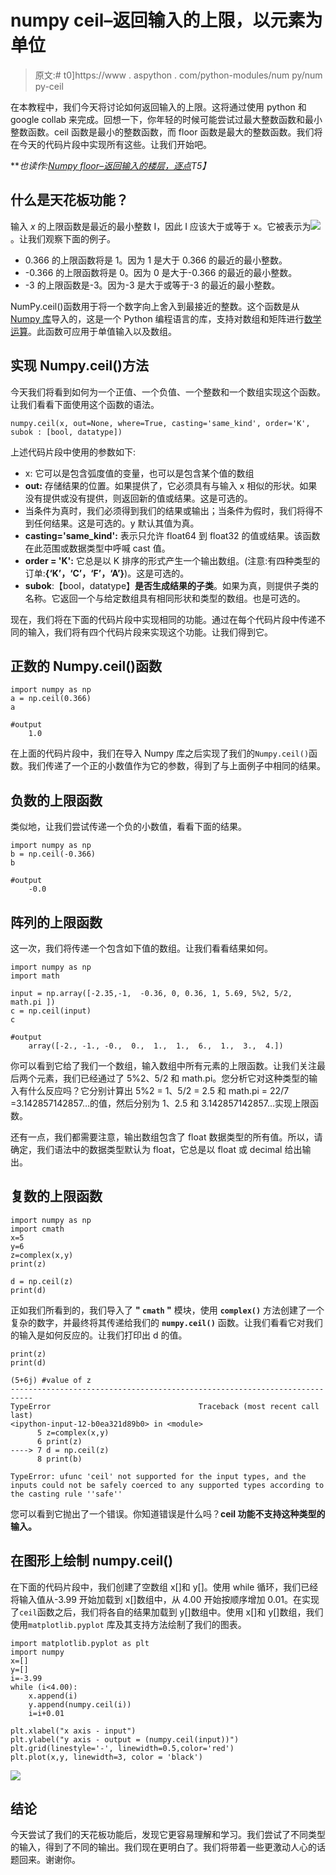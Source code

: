 # numpy ceil–返回输入的上限，以元素为单位

> 原文:# t0]https://www . aspython . com/python-modules/num py/num py-ceil

在本教程中，我们今天将讨论如何返回输入的上限。这将通过使用 python 和 google collab 来完成。回想一下，你年轻的时候可能尝试过最大整数函数和最小整数函数。ceil 函数是最小的整数函数，而 floor 函数是最大的整数函数。我们将在今天的代码片段中实现所有这些。让我们开始吧。

***也读作:[Numpy floor–返回输入的楼层，逐点](https://www.askpython.com/python-modules/numpy/numpy-floor)*T5】**

## 什么是天花板功能？

输入 *x* 的上限函数是最近的最小整数 I，因此 I 应该大于或等于 x。它被表示为![](../Images/4c9c841946aa94935c9bba15bcec2ee5.png)。让我们观察下面的例子。

*   0.366 的上限函数将是 1。因为 1 是大于 0.366 的最近的最小整数。
*   -0.366 的上限函数将是 0。因为 0 是大于-0.366 的最近的最小整数。
*   -3 的上限函数是-3。因为-3 是大于或等于-3 的最近的最小整数。

NumPy.ceil()函数用于将一个数字向上舍入到最接近的整数。这个函数是从 [Numpy 库](https://www.askpython.com/python-modules/numpy/python-numpy-module)导入的，这是一个 Python 编程语言的库，支持对数组和矩阵进行[数学运算](https://www.askpython.com/python-modules/numpy/numpy-universal-functions)。此函数可应用于单值输入以及数组。

## 实现 Numpy.ceil()方法

今天我们将看到如何为一个正值、一个负值、一个整数和一个数组实现这个函数。让我们看看下面使用这个函数的语法。

```
numpy.ceil(x, out=None, where=True, casting='same_kind', order='K', subok : [bool, datatype])

```

上述代码片段中使用的参数如下:

*   x: 它可以是包含弧度值的变量，也可以是包含某个值的数组
*   **out:** 存储结果的位置。如果提供了，它必须具有与输入 x 相似的形状。如果没有提供或没有提供，则返回新的值或结果。这是可选的。
*   当条件为真时，我们必须得到我们的结果或输出；当条件为假时，我们将得不到任何结果。这是可选的。y 默认其值为真。
*   **casting='same_kind':** 表示只允许 float64 到 float32 的值或结果。该函数在此范围或数据类型中呼喊 cast 值。
*   **order = 'K':** 它总是以 K 排序的形式产生一个输出数组。(注意:有四种类型的订单:**{‘K’，‘C’，‘F’，‘A’}**)。这是可选的。
*   **subok**:【bool，datatype】**是否生成结果的子类**。如果为真，则提供子类的名称。它返回一个与给定数组具有相同形状和类型的数组。也是可选的。

现在，我们将在下面的代码片段中实现相同的功能。通过在每个代码片段中传递不同的输入，我们将有四个代码片段来实现这个功能。让我们得到它。

## 正数的 Numpy.ceil()函数

```
import numpy as np
a = np.ceil(0.366)
a

#output 
    1.0

```

在上面的代码片段中，我们在导入 Numpy 库之后实现了我们的`Numpy.ceil()`函数。我们传递了一个正的小数值作为它的参数，得到了与上面例子中相同的结果。

## 负数的上限函数

类似地，让我们尝试传递一个负的小数值，看看下面的结果。

```
import numpy as np
b = np.ceil(-0.366)
b

#output 
    -0.0

```

## 阵列的上限函数

这一次，我们将传递一个包含如下值的数组。让我们看看结果如何。

```
import numpy as np
import math

input = np.array([-2.35,-1,  -0.36, 0, 0.36, 1, 5.69, 5%2, 5/2, math.pi ])
c = np.ceil(input)
c

#output 
    array([-2., -1., -0.,  0.,  1.,  1.,  6.,  1.,  3.,  4.])

```

你可以看到它给了我们一个数组，输入数组中所有元素的上限函数。让我们关注最后两个元素，我们已经通过了 5%2、5/2 和 math.pi。您分析它对这种类型的输入有什么反应吗？它分别计算出 5%2 = 1、5/2 = 2.5 和 math.pi = 22/7 =3.142857142857…‬的值，然后分别为 1、2.5 和 3.142857142857…‬实现上限函数。

还有一点，我们都需要注意，输出数组包含了 float 数据类型的所有值。所以，请确定，我们语法中的数据类型默认为 float，它总是以 float 或 decimal 给出输出。

## 复数的上限函数

```
import numpy as np
import cmath
x=5
y=6
z=complex(x,y)
print(z)

d = np.ceil(z)
print(d)

```

正如我们所看到的，我们导入了 **" `cmath` "** 模块，使用 **`complex()`** 方法创建了一个复杂的数字，并最终将其传递给我们的 **`numpy.ceil()`** 函数。让我们看看它对我们的输入是如何反应的。让我们打印出 d 的值。

```
print(z)
print(d)

(5+6j) #value of z
---------------------------------------------------------------------------
TypeError                                 Traceback (most recent call last)
<ipython-input-12-b0ea321d89b0> in <module>
      5 z=complex(x,y)
      6 print(z)
----> 7 d = np.ceil(z)
      8 print(b)

TypeError: ufunc 'ceil' not supported for the input types, and the inputs could not be safely coerced to any supported types according to the casting rule ''safe''

```

您可以看到它抛出了一个错误。你知道错误是什么吗？**ceil 功能不支持这种类型的输入。**

## 在图形上绘制 numpy.ceil()

在下面的代码片段中，我们创建了空数组 x[]和 y[]。使用 while 循环，我们已经将输入值从-3.99 开始加载到 x[]数组中，从 4.00 开始按顺序增加 0.01。在实现了`ceil`函数之后，我们将各自的结果加载到 y[]数组中。使用 x[]和 y[]数组，我们使用`matplotlib.pyplot` 库及其支持方法绘制了我们的图表。

```
import matplotlib.pyplot as plt
import numpy
x=[]
y=[]
i=-3.99
while (i<4.00):
    x.append(i)
    y.append(numpy.ceil(i))
    i=i+0.01

plt.xlabel("x axis - input")
plt.ylabel("y axis - output = (numpy.ceil(input))")
plt.grid(linestyle='-', linewidth=0.5,color='red')
plt.plot(x,y, linewidth=3, color = 'black')

```

![](../Images/335043d1afdf7df228396c7084d363ed.png)

## 结论

今天尝试了我们的天花板功能后，发现它更容易理解和学习。我们尝试了不同类型的输入，得到了不同的输出。我们现在更明白了。我们将带着一些更激动人心的话题回来。谢谢你。